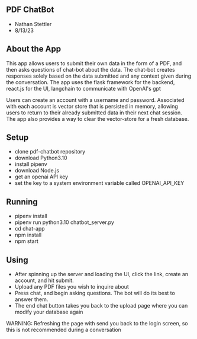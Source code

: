 ## PDF ChatBot
- Nathan Stettler
- 8/13/23 

## About the App
This app allows users to submit their own data in the form of a PDF, and then asks questions of chat-bot about the data. 
The chat-bot creates responses solely based on the data submitted and any context given during the conversation. The app
uses the flask framework for the backend, react.js for the UI, langchain to communicate with OpenAI's gpt

Users can create an account with a username and password. Associated with each account is vector store that is persisted
in memory, allowing users to return to their already submitted data in their next chat session. The app also provides a 
way to clear the vector-store for a fresh database.

## Setup
- clone pdf-chatbot repository
- download Python3.10
- install pipenv
- download Node.js
- get an openai API key
- set the key to a system environment variable called OPENAI_API_KEY

## Running
- pipenv install
- pipenv run python3.10 chatbot_server.py
- cd chat-app
- npm install
- npm start

## Using
- After spinning up the server and loading the UI, click the link, create an account, and hit submit.
- Upload any PDF files you wish to inquire about
- Press chat, and begin asking questions. The bot will do its best to answer them.
- The end chat button takes you back to the upload page where you can modify your database again

WARNING: Refreshing the page with send you back to the login screen, so this is not recommended during a conversation



